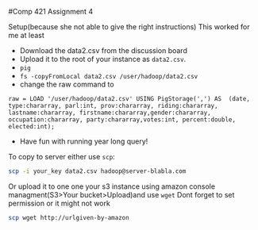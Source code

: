 #Comp 421 Assignment 4

Setup(because she not able to give the right instructions)
This worked for me at least
* Download the data2.csv from the discussion board
* Upload it to the root of your instance as `data2.csv`.
* `pig`
* `fs -copyFromLocal data2.csv /user/hadoop/data2.csv`
* change the raw command to 
```pig
raw = LOAD '/user/hadoop/data2.csv' USING PigStorage(',') AS  (date, type:chararray, parl:int, prov:chararray, riding:chararray, lastname:chararray, firstname:chararray,gender:chararray, occupation:chararray, party:chararray,votes:int, percent:double, elected:int);
```
* Have fun with running year long query!


To copy to server either use `scp`:
```bash
scp -i your_key data2.csv hadoop@server-blabla.com
```
Or upload it to one one your s3 instance using amazon console managment(S3>Your bucket>Upload)and use `wget` Dont forget to set permission or it might not work
```bash
scp wget http://urlgiven-by-amazon
```
